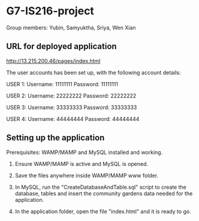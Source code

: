 # G7-IS216-project

Group members: Yubin, Samyuktha, Sriya, Wen Xian


## URL for deployed application
http://13.215.200.46/pages/index.html

The user accounts has been set up, with the following account details:

USER 1:
Username: 11111111
Password: 11111111

USER 2:
Username: 22222222
Password: 22222222

USER 3:
Username: 33333333
Password: 33333333

USER 4:
Username: 44444444
Password: 44444444

## Setting up the application
Prerequisites: WAMP/MAMP and MySQL installed and working.

1. Ensure WAMP/MAMP is active and MySQL is opened.

2. Save the files anywhere inside WAMP/MAMP www folder.

3. In MySQL, run the "CreateDatabaseAndTable.sql" script to create the database, tables and insert the community gardens data needed for the application.

4. In the application folder, open the file "index.html" and it is ready to go.
